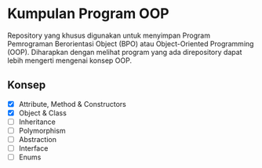 # Kumpulan Program OOP

Repository yang khusus digunakan untuk menyimpan Program Pemrograman Berorientasi Object (BPO) atau Object-Oriented Programming (OOP). 
Diharapkan dengan melihat program yang ada direpository dapat lebih mengerti mengenai konsep OOP.

## Konsep
- [x] Attribute, Method & Constructors
- [x] Object & Class
- [ ] Inheritance
- [ ] Polymorphism
- [ ] Abstraction
- [ ] Interface
- [ ] Enums
